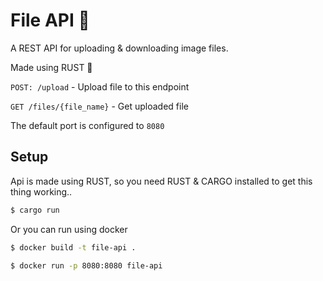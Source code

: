 # File API 📂

A REST API for uploading & downloading image files.

Made using RUST 🦀



`POST: /upload` - Upload file to this endpoint

`GET /files/{file_name}` - Get uploaded file



The default port is configured to `8080`



## Setup

Api is made using RUST, so you need RUST & CARGO installed to get this thing working..

```bash
$ cargo run
```

Or you can run using docker

```bash
$ docker build -t file-api .
```

```bash
$ docker run -p 8080:8080 file-api
```
